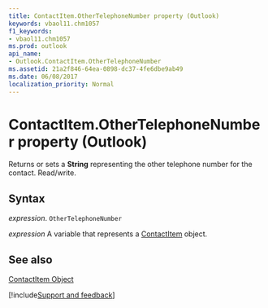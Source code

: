 ```yaml
---
title: ContactItem.OtherTelephoneNumber property (Outlook)
keywords: vbaol11.chm1057
f1_keywords:
- vbaol11.chm1057
ms.prod: outlook
api_name:
- Outlook.ContactItem.OtherTelephoneNumber
ms.assetid: 21a2f846-64ea-0898-dc37-4fe6dbe9ab49
ms.date: 06/08/2017
localization_priority: Normal
---
```



# ContactItem.OtherTelephoneNumber property (Outlook)

Returns or sets a **String** representing the other telephone number for the contact. Read/write.


## Syntax

_expression_. `OtherTelephoneNumber`

_expression_ A variable that represents a [ContactItem](Outlook.ContactItem.md) object.


## See also


[ContactItem Object](Outlook.ContactItem.md)

[!include[Support and feedback](~/includes/feedback-boilerplate.md)]